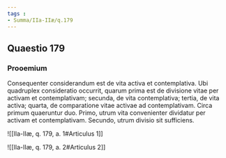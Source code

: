 ```yaml
---
tags : 
- Summa/IIa-IIæ/q.179
---
```


## Quaestio 179

### Prooemium

Consequenter considerandum est de vita activa et contemplativa. Ubi quadruplex consideratio occurrit, quarum prima est de divisione vitae per activam et contemplativam; secunda, de vita contemplativa; tertia, de vita activa; quarta, de comparatione vitae activae ad contemplativam. Circa primum quaeruntur duo. Primo, utrum vita convenienter dividatur per activam et contemplativam. Secundo, utrum divisio sit sufficiens.

![[IIa-IIæ, q. 179, a. 1#Articulus 1]]

![[IIa-IIæ, q. 179, a. 2#Articulus 2]]

